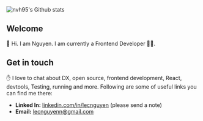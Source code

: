 <img src="https://github-readme-stats.vercel.app/api?username=lecnguyennshow_icons=true&count_private=true&theme=dracula&include_all_commits=true" alt="nvh95's Github stats" />

## Welcome

👋 Hi. I am Nguyen. I am currently a Frontend Developer 🧑‍💻.

## Get in touch

✋ I love to chat about DX, open source, frontend development, React, devtools, Testing, running and more. Following are some of useful links you can find me there:

- **Linked In:** [linkedin.com/in/lecnguyen](https://www.linkedin.com/in/lecnguyen) (please send a note)
- **Email:** <lecnguyenn@gmail.com>

